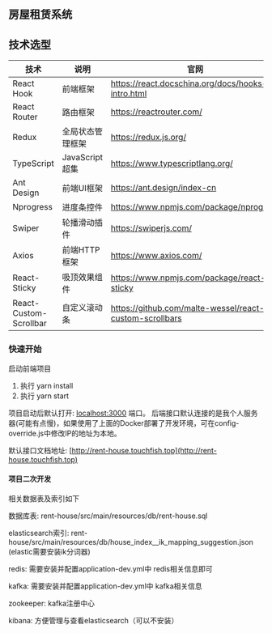 ## 房屋租赁系统

## 技术选型

| 技术                   | 说明             | 官网                                                    |
| ---------------------- | ---------------- | ------------------------------------------------------- |
| React Hook             | 前端框架         | <https://react.docschina.org/docs/hooks-intro.html>       |
| React Router           | 路由框架         | <https://reactrouter.com/>                                |
| Redux                  | 全局状态管理框架 | <https://redux.js.org/>                                   |
| TypeScript             | JavaScript超集   | <https://www.typescriptlang.org/>                         |
| Ant Design             | 前端UI框架       | <https://ant.design/index-cn>                             |
| Nprogress              | 进度条控件       | <https://www.npmjs.com/package/nprogress>                 |
| Swiper                 | 轮播滑动插件     | <https://swiperjs.com/>                                   |
| Axios                  | 前端HTTP框架     | <https://www.axios.com/>                                  |
| React-Sticky           | 吸顶效果组件     | <https://www.npmjs.com/package/react-sticky>              |
| React-Custom-Scrollbar | 自定义滚动条     | <https://github.com/malte-wessel/react-custom-scrollbars> |

### 快速开始

启动前端项目

1. 执行 yarn install
2. 执行 yarn start

项目启动后默认打开: [localhost:3000](localhost:3000) 端口。 后端接口默认连接的是我个人服务器(可能有点慢)，如果使用了上面的Docker部署了开发环境，可在config-override.js中修改IP的地址为本地。

默认接口文档地址:  [http://rent-house.touchfish.top](http://rent-house.touchfish.top)

#### 项目二次开发

相关数据表及索引如下

数据库表:  rent-house/src/main/resources/db/rent-house.sql  

elasticsearch索引:  rent-house/src/main/resources/db/house_index__ik_mapping_suggestion.json   (elastic需要安装ik分词器)

redis: 需要安装并配置application-dev.yml中 redis相关信息即可

kafka: 需要安装并配置application-dev.yml中 kafka相关信息

zookeeper: kafka注册中心

kibana:  方便管理与查看elasticsearch（可以不安装）
